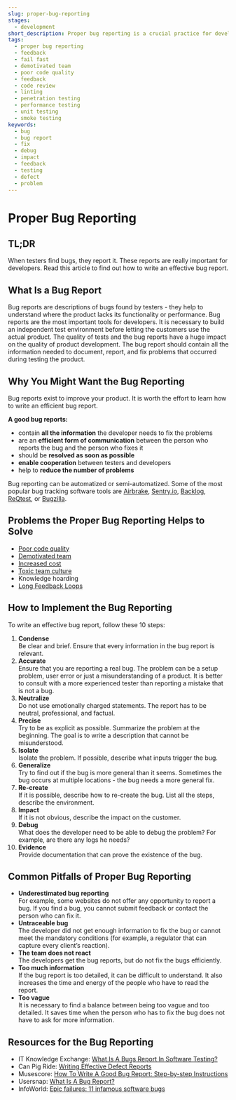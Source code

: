 ```yaml
---
slug: proper-bug-reporting
stages:
  - development
short_description: Proper bug reporting is a crucial practice for development. It helps to understand where the product lacks its functionality or performance. Bug reports are descriptions of bugs found by testers.
tags:
  - proper bug reporting
  - feedback
  - fail fast
  - demotivated team
  - poor code quality
  - feedback
  - code review
  - linting
  - penetration testing
  - performance testing
  - unit testing
  - smoke testing
keywords:
  - bug
  - bug report
  - fix
  - debug
  - impact
  - feedback
  - testing
  - defect
  - problem
---
```


# Proper Bug Reporting

## TL;DR

When testers find bugs, they report it. These reports are really important for developers. Read this article to find out how to write an effective bug report.

## What Is a Bug Report

Bug reports are descriptions of bugs found by testers - they help to understand where the product lacks its functionality or performance. Bug reports are the most important tools for developers. It is necessary to build an independent test environment before letting the customers use the actual product. The quality of tests and the bug reports have a huge impact on the quality of product development. The bug report should contain all the information needed to document, report, and fix problems that occurred during testing the product.

## Why You Might Want the Bug Reporting

Bug reports exist to improve your product. It is worth the effort to learn how to write an efficient bug report.

**A good bug reports:**

- contain **all the information** the developer needs to fix the problems
- are an **efficient form of communication** between the person who reports the bug and the person who fixes it
- should be **resolved as soon as possible**
- **enable cooperation** between testers and developers
- help to **reduce the number of problems**

Bug reporting can be automatized or semi-automatized. Some of the most popular bug tracking software tools are [Airbrake](https://airbrake.io/), [Sentry.io](https://sentry.io/), [Backlog](https://backlog.com/), [ReQtest](https://reqtest.com/), or [Bugzilla](https://www.bugzilla.org/).

## Problems the Proper Bug Reporting Helps to Solve

- [Poor code quality](/problems/poor-code-quality)
- [Demotivated team](/problems/demotivated-team)
- [Increased cost](/problems/increased-cost)
- [Toxic team culture](/problems/toxic-team-culture)
- Knowledge hoarding
- [Long Feedback Loops](/problems/long-feedback-loops)

## How to Implement the Bug Reporting

To write an effective bug report, follow these 10 steps:

1. **Condense**  
   Be clear and brief. Ensure that every information in the bug report is relevant.
2. **Accurate**  
   Ensure that you are reporting a real bug. The problem can be a setup problem, user error or just a misunderstanding of a product. It is better to consult with a more experienced tester than reporting a mistake that is not a bug.
3. **Neutralize**  
   Do not use emotionally charged statements. The report has to be neutral, professional, and factual.
4. **Precise**  
   Try to be as explicit as possible. Summarize the problem at the beginning. The goal is to write a description that cannot be misunderstood.
5. **Isolate**  
   Isolate the problem. If possible, describe what inputs trigger the bug.
6. **Generalize**  
   Try to find out if the bug is more general than it seems. Sometimes the bug occurs at multiple locations - the bug needs a more general fix.
7. **Re-create**  
   If it is possible, describe how to re-create the bug. List all the steps, describe the environment.
8. **Impact**  
   If it is not obvious, describe the impact on the customer.
9. **Debug**  
   What does the developer need to be able to debug the problem? For example, are there any logs he needs?
10. **Evidence**  
    Provide documentation that can prove the existence of the bug.

## Common Pitfalls of Proper Bug Reporting

- **Underestimated bug reporting**  
  For example, some websites do not offer any opportunity to report a bug. If you find a bug, you cannot submit feedback or contact the person who can fix it.
- **Untraceable bug**  
  The developer did not get enough information to fix the bug or cannot meet the mandatory conditions (for example, a regulator that can capture every client’s reaction).
- **The team does not react**  
  The developers get the bug reports, but do not fix the bugs efficiently.
- **Too much information**  
  If the bug report is too detailed, it can be difficult to understand. It also increases the time and energy of the people who have to read the report.
- **Too vague**  
  It is necessary to find a balance between being too vague and too detailed. It saves time when the person who has to fix the bug does not have to ask for more information.

## Resources for the Bug Reporting

- IT Knowledge Exchange: [What Is A Bugs Report In Software Testing?](https://itknowledgeexchange.techtarget.com/quality-assurance/what-is-a-bugs-report-in-software-testing/)
- Can Pig Ride: [Writing Effective Defect Reports](http://canpigride.blogspot.com/)
- Musescore: [How To Write A Good Bug Report: Step-by-step Instructions](https://musescore.org/cs/handbook/developers-handbook/getting-started/how-write-good-bug-report-step-step-instructions)
- Usersnap: [What Is A Bug Report?](https://usersnap.com/blog/what-is-a-bug-report/)
- InfoWorld: [Epic failures: 11 infamous software bugs](https://www.infoworld.com/article/2625972/epic-failures--11-infamous-software-bugs.html)
